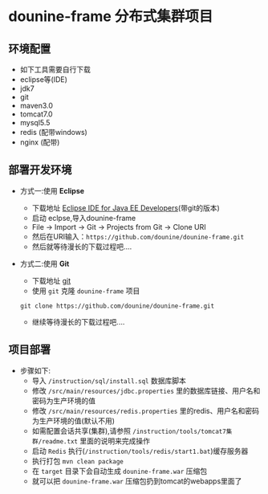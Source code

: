 # dounine-frame 分布式集群项目

## 环境配置

* 如下工具需要自行下载
 * eclipse等(IDE)
 * jdk7
 * git
 * maven3.0
 * tomcat7.0
 * mysql5.5
 * redis (配带windows)
 * nginx (配带)

## 部署开发环境

* 方式一:使用 **Eclipse**
  * 下载地址 [Eclipse IDE for Java EE Developers]( http://eclipse.org/downloads/ )(带git的版本)
  * 启动 eclpse,导入dounine-frame
  * File -> Import -> Git -> Projects from Git -> Clone URI
  * 然后在URI输入：`https://github.com/dounine/dounine-frame.git`
  * 然后就等待漫长的下载过程吧....

* 方式二:使用 **Git**
  * 下载地址 [git]( http://msysgit.github.io/ )
  * 使用 `git` 克隆 `dounine-frame` 项目
 
  ```shell
  git clone https://github.com/dounine/dounine-frame.git
  ```
  
  * 继续等待漫长的下载过程吧....

## 项目部署

* 步骤如下:
  * 导入 `/instruction/sql/install.sql` 数据库脚本
  * 修改 `/src/main/resources/jdbc.properties` 里的数据库链接、用户名和密码为生产环境的值
  * 修改 `/src/main/resources/redis.properties` 里的redis、用户名和密码为生产环境的值(默认不用)
  * 如需配置会话共享(集群),请参照 `/instruction/tools/tomcat7集群/readme.txt` 里面的说明来完成操作
  * 启动 `Redis` 执行(`/instruction/tools/redis/start1.bat`)缓存服务器
  * 执行打包 `mvn clean package`
  * 在 `target` 目录下会自动生成 `dounine-frame.war` 压缩包
  * 就可以把 `dounine-frame.war` 压缩包扔到tomcat的webapps里面了
